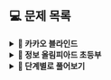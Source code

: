 ## **💻 문제 목록**

<details markdown="1">
<summary><strong>📄 카카오 블라인드</strong></summary>


| 문제 |  난이도  |                  URL                  |
| :-------: | :---: | :-----------------------------------: | 
|   신규 아이디 추천   |  Level1  | https://programmers.co.kr/learn/courses/30/lessons/72410 |    
|   실패율   |  Level1  | https://programmers.co.kr/learn/courses/30/lessons/42889 |  
|   비밀지도   |  Level1  | https://programmers.co.kr/learn/courses/30/lessons/17681 |  
|   다트게임   |  Level1  | https://programmers.co.kr/learn/courses/30/lessons/17682 |  

------
</details>


<details markdown="1">
<summary><strong>📄 정보 올림피아드 초등부 </strong></summary>


| 문제 |  난이도  |                  URL                  |
| :-------: | :---: | :-----------------------------------: | 
|   지우개   |  B2  | https://www.acmicpc.net/problem/21756 |    
|   369   |  B3  | https://www.acmicpc.net/problem/17614 |  
|   막대기   |  B2  | https://www.acmicpc.net/problem/17608 |  

------
</details>


<details markdown="1">
<summary><strong>📄 단계별로 풀어보기 </strong></summary>


| 문제 |  종류  |  난이도  |                  URL                  |
| :-------: | :---: | :---: | :-----------------------------------: | 
| 블랙잭 | 브루트포스 |  B2  | https://www.acmicpc.net/problem/2798 |    
| 덩치 | 브루트포스 | S5  | https://www.acmicpc.net/problem/7568 |

------
</details>
